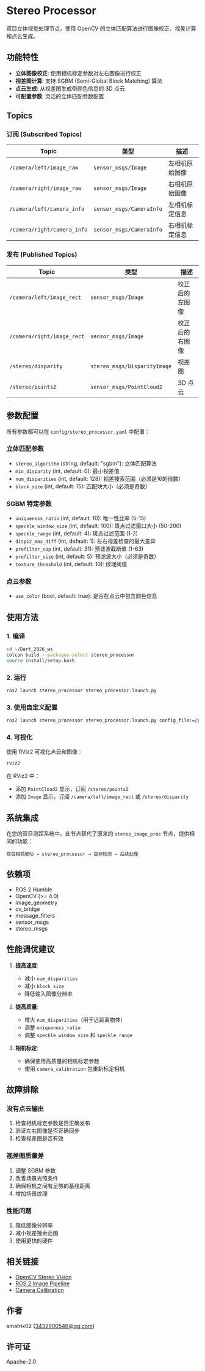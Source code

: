 # Stereo Processor

双目立体视觉处理节点，使用 OpenCV 的立体匹配算法进行图像校正、视差计算和点云生成。

## 功能特性

- **立体图像校正**: 使用相机标定参数对左右图像进行校正
- **视差图计算**: 支持 SGBM (Semi-Global Block Matching) 算法
- **点云生成**: 从视差图生成带颜色信息的 3D 点云
- **可配置参数**: 灵活的立体匹配参数配置

## Topics

### 订阅 (Subscribed Topics)

| Topic | 类型 | 描述 |
|-------|------|------|
| `/camera/left/image_raw` | `sensor_msgs/Image` | 左相机原始图像 |
| `/camera/right/image_raw` | `sensor_msgs/Image` | 右相机原始图像 |
| `/camera/left/camera_info` | `sensor_msgs/CameraInfo` | 左相机标定信息 |
| `/camera/right/camera_info` | `sensor_msgs/CameraInfo` | 右相机标定信息 |

### 发布 (Published Topics)

| Topic | 类型 | 描述 |
|-------|------|------|
| `/camera/left/image_rect` | `sensor_msgs/Image` | 校正后的左图像 |
| `/camera/right/image_rect` | `sensor_msgs/Image` | 校正后的右图像 |
| `/stereo/disparity` | `stereo_msgs/DisparityImage` | 视差图 |
| `/stereo/points2` | `sensor_msgs/PointCloud2` | 3D 点云 |

## 参数配置

所有参数都可以在 `config/stereo_processor.yaml` 中配置：

### 立体匹配参数

- `stereo_algorithm` (string, default: "sgbm"): 立体匹配算法
- `min_disparity` (int, default: 0): 最小视差值
- `num_disparities` (int, default: 128): 视差搜索范围（必须是16的倍数）
- `block_size` (int, default: 15): 匹配块大小（必须是奇数）

### SGBM 特定参数

- `uniqueness_ratio` (int, default: 10): 唯一性比率 (5-15)
- `speckle_window_size` (int, default: 100): 斑点过滤窗口大小 (50-200)
- `speckle_range` (int, default: 4): 斑点过滤范围 (1-2)
- `disp12_max_diff` (int, default: 1): 左右视差检查的最大差异
- `prefilter_cap` (int, default: 31): 预滤波截断值 (1-63)
- `prefilter_size` (int, default: 5): 预滤波大小（必须是奇数）
- `texture_threshold` (int, default: 10): 纹理阈值

### 点云参数

- `use_color` (bool, default: true): 是否在点云中包含颜色信息

## 使用方法

### 1. 编译

```bash
cd ~/Dart_2026_ws
colcon build --packages-select stereo_processor
source install/setup.bash
```

### 2. 运行

```bash
ros2 launch stereo_processor stereo_processor.launch.py
```

### 3. 使用自定义配置

```bash
ros2 launch stereo_processor stereo_processor.launch.py config_file:=/path/to/your/config.yaml
```

### 4. 可视化

使用 RViz2 可视化点云和图像：

```bash
rviz2
```

在 RViz2 中：
- 添加 `PointCloud2` 显示，订阅 `/stereo/points2`
- 添加 `Image` 显示，订阅 `/camera/left/image_rect` 或 `/stereo/disparity`

## 系统集成

在您的双目测距系统中，此节点替代了原来的 `stereo_image_proc` 节点，提供相同的功能：

```
双目相机驱动 → stereo_processor → 目标检测 → 后续处理
```

## 依赖项

- ROS 2 Humble
- OpenCV (>= 4.0)
- image_geometry
- cv_bridge
- message_filters
- sensor_msgs
- stereo_msgs

## 性能调优建议

1. **提高速度**:
   - 减小 `num_disparities`
   - 减小 `block_size`
   - 降低输入图像分辨率

2. **提高质量**:
   - 增大 `num_disparities`（用于近距离物体）
   - 调整 `uniqueness_ratio`
   - 调整 `speckle_window_size` 和 `speckle_range`

3. **相机标定**:
   - 确保使用高质量的相机标定参数
   - 使用 `camera_calibration` 包重新标定相机

## 故障排除

### 没有点云输出

1. 检查相机标定参数是否正确发布
2. 验证左右图像是否正确同步
3. 检查视差图是否有效

### 视差图质量差

1. 调整 SGBM 参数
2. 改善场景光照条件
3. 确保相机之间有足够的基线距离
4. 增加场景纹理

### 性能问题

1. 降低图像分辨率
2. 减小视差搜索范围
3. 使用更快的硬件

## 相关链接

- [OpenCV Stereo Vision](https://docs.opencv.org/4.x/dd/d53/tutorial_py_depthmap.html)
- [ROS 2 Image Pipeline](https://github.com/ros-perception/image_pipeline)
- [Camera Calibration](http://wiki.ros.org/camera_calibration)

## 作者

amatrix02 (3432900546@qq.com)

## 许可证

Apache-2.0
